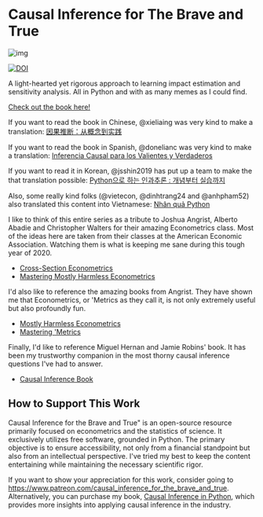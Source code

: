 # Causal Inference for The Brave and True

![img](./causal-inference-for-the-brave-and-true/data/img/brave-and-true.png)

[![DOI](https://zenodo.org/badge/255903310.svg)](https://zenodo.org/badge/latestdoi/255903310)

A light-hearted yet rigorous approach to learning impact estimation and sensitivity analysis. All in Python and with as many memes as I could find.

[Check out the book here!](https://matheusfacure.github.io/python-causality-handbook/landing-page.html)

If you want to read the book in Chinese, @xieliaing was very kind to make a translation:
[因果推断：从概念到实践](https://github.com/xieliaing/CausalInferenceIntro)

If you want to read the book in Spanish, @donelianc was very kind to make a translation:
[Inferencia Causal para los Valientes y Verdaderos](https://github.com/donelianc/introduccion-inferencia-causal)

If you want to read it in Korean, @jsshin2019 has put up a team to make the that translation possible:
[Python으로 하는 인과추론 : 개념부터 실습까지](https://github.com/TeamCausality/Causal-Inference-with-Python)


Also, some really kind folks (@vietecon, @dinhtrang24 and @anhpham52) also translated this content into Vietnamese:
[Nhân quả Python](https://github.com/vietecon/NhanQuaPython)




I like to think of this entire series as a tribute to Joshua Angrist, Alberto Abadie and Christopher Walters for their amazing Econometrics class. Most of the ideas here are taken from their classes at the American Economic Association. Watching them is what is keeping me sane during this tough year of 2020.
* [Cross-Section Econometrics](https://www.aeaweb.org/conference/cont-ed/2017-webcasts)
* [Mastering Mostly Harmless Econometrics](https://www.aeaweb.org/conference/cont-ed/2020-webcasts)

I'd also like to reference the amazing books from Angrist. They have shown me that Econometrics, or 'Metrics as they call it, is not only extremely useful but also profoundly fun.

* [Mostly Harmless Econometrics](https://www.mostlyharmlesseconometrics.com/)
* [Mastering 'Metrics](https://www.masteringmetrics.com/)

Finally, I'd like to reference Miguel Hernan and Jamie Robins' book. It has been my trustworthy companion in the most thorny causal inference questions I've had to answer.

* [Causal Inference Book](https://www.hsph.harvard.edu/miguel-hernan/causal-inference-book/)

## How to Support This Work

Causal Inference for the Brave and True" is an open-source resource primarily focused on econometrics and the statistics of science. It exclusively utilizes free software, grounded in Python. The primary objective is to ensure accessibility, not only from a financial standpoint but also from an intellectual perspective. I've tried my best to keep the content entertaining while maintaining the necessary scientific rigor.


If you want to show your appreciation for this work, consider  going to https://www.patreon.com/causal_inference_for_the_brave_and_true. Alternatively, you can purchase my book, [Causal Inference in Python](https://www.amazon.com/Causal-Inference-Python-Applying-Industry/dp/1098140257), which provides more insights into applying causal inference in the industry.


